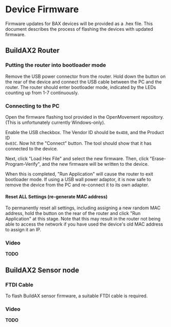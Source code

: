 
# Device Firmware

Firmware updates for BAX devices will be provided as a .hex file. This 
document describes the process of flashing the devices with updated firmware.

## BuildAX2 Router

### Putting the router into bootloader mode

Remove the USB power connector from the router. Hold down the button on the 
rear of the device and connect the USB cable between the PC and the router. 
The router should enter bootloader mode, indicated by the LEDs counting up 
from 1-7 continuously. 

### Connecting to the PC 

Open the firmware flashing tool provided in the OpenMovement repository. 
(This is unfortunately currently Windows-only).

Enable the USB checkbox. The Vendor ID should be `0x4D8`, and the Product ID  
`0x03C`. Now hit the "Connect" button. The tool should show that it has 
connected to the device.

Next, click "Load Hex File" and select the new firmware. Then, click
"Erase-Program-Verify", and the new firmware will be written to the device. 

When this is completed, "Run Application" will cause the router to exit
bootloader mode. If using a USB wall power adaptor, it is now safe to remove 
the device from the PC and re-connect it to its own adapter.

#### Reset ALL Settings (re-generate MAC address)

To permanently reset all settings, including assigning a new random MAC address,
hold the button on the rear of the router and click "Run Application" at this
stage. Note that this may result in the router not being able to access the
network if you have used the device's old MAC address to assign it an IP.

### Video
**TODO**

## BuildAX2 Sensor node

### FTDI Cable
To flash BuildAX sensor firmware, a suitable FTDI cable is required.

### Video
**TODO**
